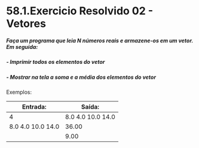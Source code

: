 # 58.1.Exercicio Resolvido 02 - Vetores
##### Faça um programa que leia N números reais e armazene-os em um vetor. Em seguida:
##### - Imprimir todos os elementos do vetor
##### - Mostrar na tela a soma e a média dos elementos do vetor

Exemplos:

| Entrada:          | Saída:            |
|-------------------|-------------------|
| 4                 | 8.0 4.0 10.0 14.0 |
| 8.0 4.0 10.0 14.0 | 36.00             |
|                   | 9.00              |
